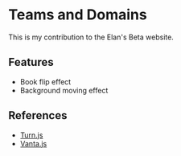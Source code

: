 
# Teams and Domains

This is my contribution to the Elan's Beta website.




## Features

- Book flip effect
- Background moving effect



## References

 - [Turn.js](http://www.turnjs.com/)
 - [Vanta.js](https://www.vantajs.com/)

